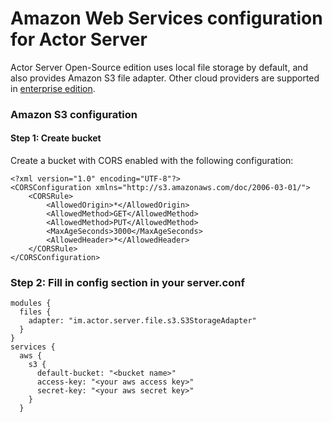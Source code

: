 # Amazon Web Services configuration for Actor Server

Actor Server Open-Source edition uses local file storage by default, and also provides Amazon S3 file adapter. Other cloud providers are supported in [enterprise edition](https://actor.im/business).

### Amazon S3 configuration

#### Step 1: Create bucket

Create a bucket with CORS enabled with the following configuration:

```
<?xml version="1.0" encoding="UTF-8"?>
<CORSConfiguration xmlns="http://s3.amazonaws.com/doc/2006-03-01/">
    <CORSRule>
        <AllowedOrigin>*</AllowedOrigin>
        <AllowedMethod>GET</AllowedMethod>
        <AllowedMethod>PUT</AllowedMethod>
        <MaxAgeSeconds>3000</MaxAgeSeconds>
        <AllowedHeader>*</AllowedHeader>
    </CORSRule>
</CORSConfiguration>
```

### Step 2: Fill in config section in your server.conf

```
modules {
  files {
    adapter: "im.actor.server.file.s3.S3StorageAdapter"
  }
}
services {
  aws {
    s3 {
      default-bucket: "<bucket name>"
      access-key: "<your aws access key>"
      secret-key: "<your aws secret key>"
    }
  }
```
